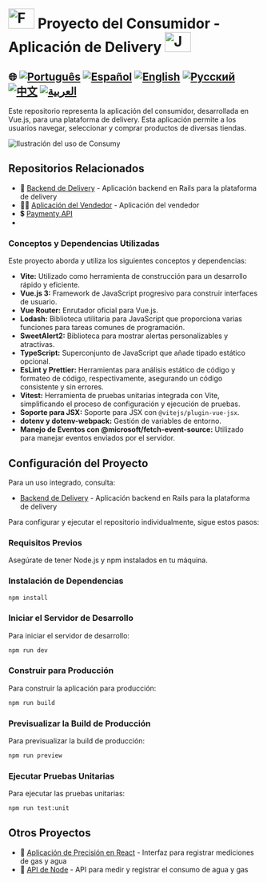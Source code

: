 # <img src="https://encrypted-tbn0.gstatic.com/images?q=tbn:ANd9GcTchGHKMA3VyA1ySh2ITWb0CIm_cnhF1cGvlQ&s" alt="Full Stack Projects" width="52" height="40" /> Proyecto del Consumidor - Aplicación de Delivery <img src="https://encrypted-tbn0.gstatic.com/images?q=tbn:ANd9GcTchGHKMA3VyA1ySh2ITWb0CIm_cnhF1cGvlQ&s" alt="Java Projects Logo" width="52" height="40" /> 

## 🌐 [![Português](https://img.shields.io/badge/Português-green)](https://github.com/SamuelRocha91/consumy/blob/main/README.md) [![Español](https://img.shields.io/badge/Español-yellow)](https://github.com/SamuelRocha91/consumy/blob/main/README_es.md) [![English](https://img.shields.io/badge/English-blue)](https://github.com/SamuelRocha91/consumy/blob/main/README_en.md) [![Русский](https://img.shields.io/badge/Русский-lightgrey)](https://github.com/SamuelRocha91/consumy/blob/main/README_ru.md) [![中文](https://img.shields.io/badge/中文-red)](https://github.com/SamuelRocha91/consumy/blob/main/README_ch.md) [![العربية](https://img.shields.io/badge/العربية-orange)](https://github.com/SamuelRocha91/consumy/blob/main/README_ar.md)

Este repositorio representa la aplicación del consumidor, desarrollada en Vue.js, para una plataforma de delivery. Esta aplicación permite a los usuarios navegar, seleccionar y comprar productos de diversas tiendas.

![Ilustración del uso de Consumy](./assets/consumy.gif)

## Repositorios Relacionados

- 💎 [Backend de Delivery](https://github.com/SamuelRocha91/delivery_back) - Aplicación backend en Rails para la plataforma de delivery
- 👨‍💼 [Aplicación del Vendedor](https://github.com/SamuelRocha91/seller_application) - Aplicación del vendedor
- 💲 [Paymenty API](https://github.com/SamuelRocha91/paymenty)
- 
### Conceptos y Dependencias Utilizadas

Este proyecto aborda y utiliza los siguientes conceptos y dependencias:

- **Vite:** Utilizado como herramienta de construcción para un desarrollo rápido y eficiente.
- **Vue.js 3:** Framework de JavaScript progresivo para construir interfaces de usuario.
- **Vue Router:** Enrutador oficial para Vue.js.
- **Lodash:** Biblioteca utilitaria para JavaScript que proporciona varias funciones para tareas comunes de programación.
- **SweetAlert2:** Biblioteca para mostrar alertas personalizables y atractivas.
- **TypeScript:** Superconjunto de JavaScript que añade tipado estático opcional.
- **EsLint y Prettier:** Herramientas para análisis estático de código y formateo de código, respectivamente, asegurando un código consistente y sin errores.
- **Vitest:** Herramienta de pruebas unitarias integrada con Vite, simplificando el proceso de configuración y ejecución de pruebas.
- **Soporte para JSX:** Soporte para JSX con `@vitejs/plugin-vue-jsx`.
- **dotenv y dotenv-webpack:** Gestión de variables de entorno.
- **Manejo de Eventos con @microsoft/fetch-event-source:** Utilizado para manejar eventos enviados por el servidor.

## Configuración del Proyecto

Para un uso integrado, consulta:

- [Backend de Delivery](https://github.com/SamuelRocha91/delivery_back) - Aplicación backend en Rails para la plataforma de delivery

Para configurar y ejecutar el repositorio individualmente, sigue estos pasos:

### Requisitos Previos

Asegúrate de tener Node.js y npm instalados en tu máquina.

### Instalación de Dependencias

```sh
npm install
```

### Iniciar el Servidor de Desarrollo

Para iniciar el servidor de desarrollo:

```sh
npm run dev
```

### Construir para Producción

Para construir la aplicación para producción:

```sh
npm run build
```

### Previsualizar la Build de Producción

Para previsualizar la build de producción:

```sh
npm run preview
```

### Ejecutar Pruebas Unitarias

Para ejecutar las pruebas unitarias:

```sh
npm run test:unit
```
## Otros Proyectos

- 📏 [Aplicación de Precisión en React](https://github.com/SamuelRocha91/precisionReactApplication/blob/main/README_es.md) - Interfaz para registrar mediciones de gas y agua
- 🤖 [API de Node](https://github.com/SamuelRocha91/apiMeasureWaterAndGas/blob/main/README_es.md) - API para medir y registrar el consumo de agua y gas
